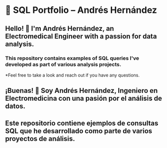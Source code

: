 # 🧠 SQL Portfolio – Andrés Hernández

## Hello! 👋 I'm **Andrés Hernández**, an Electromedical Engineer with a passion for data analysis.
### This repository contains examples of SQL queries I've developed as part of various analysis projects.

*Feel free to take a look and reach out if you have any questions.

## ¡Buenas! 👋 Soy **Andrés Hernández**, Ingeniero en Electromedicina con una pasión por el análisis de datos.  
## Este repositorio contiene ejemplos de consultas SQL que he desarrollado como parte de varios proyectos de análisis.
